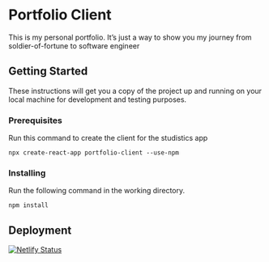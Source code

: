 # Portfolio Client

This is my personal portfolio. It’s just a way to show you my journey from soldier-of-fortune to software engineer

## Getting Started

These instructions will get you a copy of the project up and running on your local machine for development and testing purposes.

### Prerequisites

Run this command to create the client for the studistics app

```
npx create-react-app portfolio-client --use-npm
```

### Installing

Run the following command in the working directory.

```
npm install
```

## Deployment

[![Netlify Status](https://api.netlify.com/api/v1/badges/ac91dd22-efaa-4cb9-9805-eb178d691e32/deploy-status)](https://app.netlify.com/sites/coolyank/deploys)
